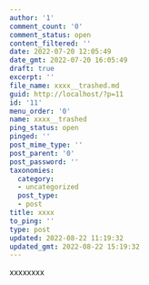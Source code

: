 ```yaml
---
author: '1'
comment_count: '0'
comment_status: open
content_filtered: ''
date: 2022-07-20 12:05:49
date_gmt: 2022-07-20 16:05:49
draft: true
excerpt: ''
file_name: xxxx__trashed.md
guid: http://localhost/?p=11
id: '11'
menu_order: '0'
name: xxxx__trashed
ping_status: open
pinged: ''
post_mime_type: ''
post_parent: '0'
post_password: ''
taxonomies:
  category:
  - uncategorized
  post_type:
  - post
title: xxxx
to_ping: ''
type: post
updated: 2022-08-22 11:19:32
updated_gmt: 2022-08-22 15:19:32
---
```

<!-- wp:paragraph -->
<p>xxxxxxxx</p>
<!-- /wp:paragraph -->